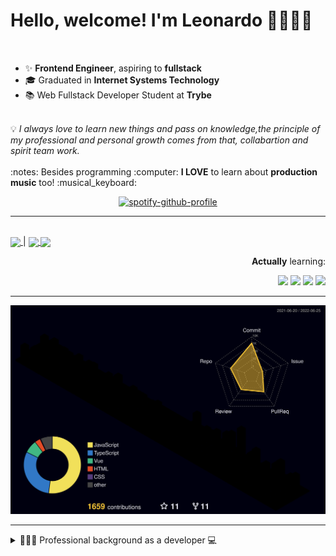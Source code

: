 # Hello, welcome! I'm Leonardo 🌈👨🏽‍💻
<p align="right">
<img src="https://upload.wikimedia.org/wikipedia/en/thumb/0/05/Flag_of_Brazil.svg/1200px-Flag_of_Brazil.svg.png" width=20 height=15 / >
<img src="https://upload.wikimedia.org/wikipedia/commons/2/2b/Bandeira_do_estado_de_S%C3%A3o_Paulo.svg" width=20 height=15 / >
</p>

- ✨ <b>Frontend Engineer</b>, aspiring to <b>fullstack</b>
- 🎓 Graduated in <b>Internet Systems Technology</b>
- 📚 Web Fullstack Developer Student at <b>Trybe</b>
<br>
💡 <i>I always love to learn new things and pass on knowledge,the principle of my professional and personal growth comes from that, collabartion and spirit team work.</i>
<br><br>
:notes: Besides programming :computer:
<b>I LOVE</b> to learn about <b>production music</b> too! :musical_keyboard:

<div align=center>
    
 [![spotify-github-profile](https://spotify-github-profile.vercel.app/api/view?uid=lcds90&cover_image=true&theme=novatorem&bar_color=ac61d2&bar_color_cover=false)](https://spotify-github-profile.vercel.app/api/view?uid=lcds90&redirect=true)
    
</div>

* * *

<br />
    
<div align="left">

<a href="https://lcds.vercel.app/">
   <img align="center" src="https://img.shields.io/badge/Access-Portfolio-purple"/>
</a> |
<a href="https://www.linkedin.com/in/lcds90/">
  <img align="center" src="https://img.shields.io/static/v1?logo=linkedin&label=linkedin&message=lcds90&color=blue&style=for-the-badge"/>
</a>
<a href="mailto:lcds90@gmail.com">
  <img align="center" src="https://img.shields.io/static/v1?&logo=gmail&label=Send&message=Email&color=red&style=for-the-badge" />
</a>   
 
</div>

<div align="right"> 
       
**Actually** learning:
 
<img src="https://badges.aleen42.com/src/vue.svg">
<img src="https://badges.aleen42.com/src/typescript.svg">
<img src="https://badges.aleen42.com/src/node.svg">
<img src="https://badges.aleen42.com/src/jest_1.svg">
</div>

* * *

![](./profile-3d-contrib/profile-night-rainbow.svg)


* * *
       
<details>
       
<summary>👨🏽‍💻 Professional background as a developer 💻</summary>
    
  <div align="justify">


<div align="center">
<a href="https://wakatime.com/@lcds90">
  <img align="center" src="https://github-readme-stats.vercel.app/api/top-langs/?username=lcds90&langs_count=10&theme=gruvbox&layout=compact&include_all_commits=true" width="400px"/>
</a>
<a href="https://wakatime.com/@lcds90">
  <img align="center" width="400px" src="https://github-readme-stats.vercel.app/api/wakatime?username=lcds90&theme=gruvbox&layout=compact"/>
</a>
</div>

<br/>

<div align="center">
    
<a href="https://wakatime.com/@lcds90">
  <img align="center" width="400px" src="https://github-readme-stats.vercel.app/api?username=lcds90&count_private=true&theme=gruvbox"/>
</a>
<!-- <img align="center" width="300px" src="https://github-profile-trophy.vercel.app/?username=lcds90&row=2&column=3&theme=gruvbox"/> -->

<img align="center" width="400px" src="https://github-readme-streak-stats.herokuapp.com/?user=lcds90&theme=dark"/>

</div>

<br />
              
<!--START_SECTION:waka-->
![Code Time](http://img.shields.io/badge/Code%20Time-1%2C712%20hrs%2041%20mins-blue)

![Profile Views](http://img.shields.io/badge/Profile%20Views-1-blue)

![Lines of code](https://img.shields.io/badge/From%20Hello%20World%20I%27ve%20Written-1%20Million%20lines%20of%20code-blue)

**🐱 My GitHub Data** 

> 🏆 929 Contributions in the Year 2022
 > 
> 📦 650.3 kB Used in GitHub's Storage 
 > 
> 🚫 Not Opted to Hire
 > 
> 📜 76 Public Repositories 
 > 
> 🔑 61 Private Repositories  
 > 
**I'm a Night 🦉** 

```text
🌞 Morning    172 commits    ████░░░░░░░░░░░░░░░░░░░░░   16.9% 
🌆 Daytime    249 commits    ██████░░░░░░░░░░░░░░░░░░░   24.46% 
🌃 Evening    369 commits    █████████░░░░░░░░░░░░░░░░   36.25% 
🌙 Night      228 commits    █████░░░░░░░░░░░░░░░░░░░░   22.4%

```
📅 **I'm Most Productive on Sunday** 

```text
Monday       134 commits    ███░░░░░░░░░░░░░░░░░░░░░░   13.16% 
Tuesday      146 commits    ███░░░░░░░░░░░░░░░░░░░░░░   14.34% 
Wednesday    84 commits     ██░░░░░░░░░░░░░░░░░░░░░░░   8.25% 
Thursday     95 commits     ██░░░░░░░░░░░░░░░░░░░░░░░   9.33% 
Friday       113 commits    ██░░░░░░░░░░░░░░░░░░░░░░░   11.1% 
Saturday     187 commits    ████░░░░░░░░░░░░░░░░░░░░░   18.37% 
Sunday       259 commits    ██████░░░░░░░░░░░░░░░░░░░   25.44%

```


📊 **This Week I Spent My Time On** 

```text
⌚︎ Time Zone: America/Sao_Paulo

💬 Programming Languages: 
Vue.js                   4 hrs 29 mins       ███████████░░░░░░░░░░░░░░   46.38% 
TypeScript               4 hrs 9 mins        ██████████░░░░░░░░░░░░░░░   42.96% 
JavaScript               44 mins             ██░░░░░░░░░░░░░░░░░░░░░░░   7.68% 
JSON                     13 mins             ░░░░░░░░░░░░░░░░░░░░░░░░░   2.34% 
Markdown                 3 mins              ░░░░░░░░░░░░░░░░░░░░░░░░░   0.64%

🔥 Editors: 
VS Code                  9 hrs 39 mins       █████████████████████████   100.0%

💻 Operating System: 
Linux                    9 hrs 39 mins       █████████████████████████   100.0%

```

**I Mostly Code in JavaScript** 

```text
JavaScript               48 repos            █████████████░░░░░░░░░░░░   52.17% 
TypeScript               23 repos            ██████░░░░░░░░░░░░░░░░░░░   25.0% 
Vue                      8 repos             ██░░░░░░░░░░░░░░░░░░░░░░░   8.7% 
HTML                     6 repos             █░░░░░░░░░░░░░░░░░░░░░░░░   6.52% 
C#                       3 repos             ░░░░░░░░░░░░░░░░░░░░░░░░░   3.26%

```


**Timeline**

![Chart not found](https://raw.githubusercontent.com/lcds90/lcds90/main/charts/bar_graph.png) 


 Last Updated on 25/06/2022 18:54:35 UTC
<!--END_SECTION:waka-->
              
              
   </div>
</details>
